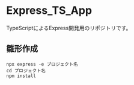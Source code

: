 # Express_TS_App
TypeScriptによるExpress開発用のリポジトリです。

## 雛形作成
  `npx express -e プロジェクト名`  
  `cd プロジェクト名`  
  `npm install`  